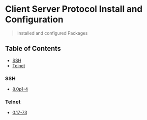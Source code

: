 # Client Server Protocol Install and Configuration
> Installed and configured Packages

## Table of Contents
* [SSH](#ssh)
* [Telnet](#telnet)

### SSH
* [8.0p1-4](#)

### Telnet
* [0.17-73](#)
